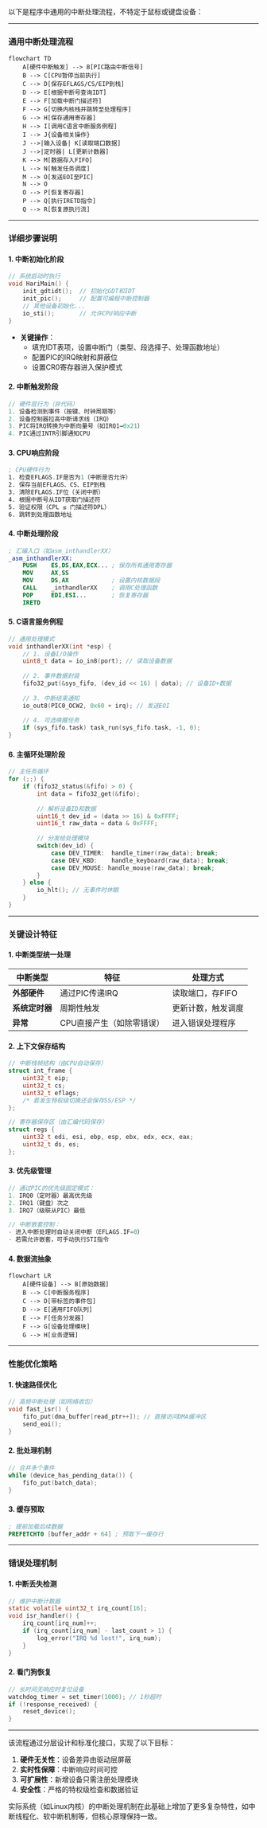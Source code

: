 以下是程序中通用的中断处理流程，不特定于鼠标或键盘设备：

---

### **通用中断处理流程**

```mermaid
flowchart TD
    A[硬件中断触发] --> B[PIC路由中断信号]
    B --> C[CPU暂停当前执行]
    C --> D[保存EFLAGS/CS/EIP到栈]
    D --> E[根据中断号查询IDT]
    E --> F[加载中断门描述符]
    F --> G[切换内核栈并跳转至处理程序]
    G --> H[保存通用寄存器]
    H --> I[调用C语言中断服务例程]
    I --> J{设备相关操作}
    J -->|输入设备| K[读取端口数据]
    J -->|定时器| L[更新计数器]
    K --> M[数据存入FIFO]
    L --> N[触发任务调度]
    M --> O[发送EOI至PIC]
    N --> O
    O --> P[恢复寄存器]
    P --> Q[执行IRETD指令]
    Q --> R[恢复原执行流]
```

---

### **详细步骤说明**

#### **1. 中断初始化阶段**
```c
// 系统启动时执行
void HariMain() {
    init_gdtidt();  // 初始化GDT和IDT
    init_pic();     // 配置可编程中断控制器
    // 其他设备初始化...
    io_sti();       // 允许CPU响应中断
}
```
- **关键操作**：
  - 填充IDT表项，设置中断门（类型、段选择子、处理函数地址）
  - 配置PIC的IRQ映射和屏蔽位
  - 设置CR0寄存器进入保护模式

#### **2. 中断触发阶段**
```c
// 硬件层行为（非代码）
1. 设备检测到事件（按键、时钟周期等）
2. 设备控制器拉高中断请求线（IRQ）
3. PIC将IRQ转换为中断向量号（如IRQ1→0x21）
4. PIC通过INTR引脚通知CPU
```

#### **3. CPU响应阶段**
```nasm
; CPU硬件行为
1. 检查EFLAGS.IF是否为1（中断是否允许）
2. 保存当前EFLAGS、CS、EIP到栈
3. 清除EFLAGS.IF位（关闭中断）
4. 根据中断号从IDT获取门描述符
5. 验证权限（CPL ≤ 门描述符DPL）
6. 跳转到处理函数地址
```

#### **4. 中断处理阶段**
```nasm
; 汇编入口（如asm_inthandlerXX）
_asm_inthandlerXX:
    PUSH    ES,DS,EAX,ECX... ; 保存所有通用寄存器
    MOV     AX,SS
    MOV     DS,AX            ; 设置内核数据段
    CALL    _inthandlerXX    ; 调用C处理函数
    POP     EDI,ESI...       ; 恢复寄存器
    IRETD
```

#### **5. C语言服务例程**
```c
// 通用处理模式
void inthandlerXX(int *esp) {
    // 1. 设备I/O操作
    uint8_t data = io_in8(port); // 读取设备数据
    
    // 2. 事件数据封装
    fifo32_put(&sys_fifo, (dev_id << 16) | data); // 设备ID+数据
    
    // 3. 中断结束通知
    io_out8(PIC0_OCW2, 0x60 + irq); // 发送EOI
    
    // 4. 可选唤醒任务
    if (sys_fifo.task) task_run(sys_fifo.task, -1, 0);
}
```

#### **6. 主循环处理阶段**
```c
// 主任务循环
for (;;) {
    if (fifo32_status(&fifo) > 0) {
        int data = fifo32_get(&fifo);
        
        // 解析设备ID和数据
        uint16_t dev_id = (data >> 16) & 0xFFFF;
        uint16_t raw_data = data & 0xFFFF;
        
        // 分发给处理模块
        switch(dev_id) {
            case DEV_TIMER:  handle_timer(raw_data); break;
            case DEV_KBD:    handle_keyboard(raw_data); break;
            case DEV_MOUSE: handle_mouse(raw_data); break;
        }
    } else {
        io_hlt(); // 无事件时休眠
    }
}
```

---

### **关键设计特征**

#### **1. 中断类型统一处理**
| 中断类型       | 特征                      | 处理方式           |
| -------------- | ------------------------- | ------------------ |
| **外部硬件**   | 通过PIC传递IRQ            | 读取端口，存FIFO   |
| **系统定时器** | 周期性触发                | 更新计数，触发调度 |
| **异常**       | CPU直接产生（如除零错误） | 进入错误处理程序   |

#### **2. 上下文保存结构**
```c
// 中断栈帧结构（由CPU自动保存）
struct int_frame {
    uint32_t eip;
    uint32_t cs;
    uint32_t eflags;
    /* 若发生特权级切换还会保存SS/ESP */
};

// 寄存器保存区（由汇编代码保存）
struct regs {
    uint32_t edi, esi, ebp, esp, ebx, edx, ecx, eax;
    uint32_t ds, es;
};
```

#### **3. 优先级管理**
```c
// 通过PIC的优先级固定模式：
1. IRQ0（定时器）最高优先级
2. IRQ1（键盘）次之
3. IRQ7（级联从PIC）最低

// 中断嵌套控制：
- 进入中断处理时自动关闭中断（EFLAGS.IF=0）
- 若需允许嵌套，可手动执行STI指令
```

#### **4. 数据流抽象**
```mermaid
flowchart LR
    A[硬件设备] --> B[原始数据]
    B --> C[中断服务程序]
    C --> D[带标签的事件包]
    D --> E[通用FIFO队列]
    E --> F[任务分发器]
    F --> G[设备处理模块]
    G --> H[业务逻辑]
```

---

### **性能优化策略**

#### **1. 快速路径优化**
```c
// 高频中断处理（如网络收包）
void fast_isr() {
    fifo_put(dma_buffer[read_ptr++]); // 直接访问DMA缓冲区
    send_eoi();
}
```

#### **2. 批处理机制**
```c
// 合并多个事件
while (device_has_pending_data()) {
    fifo_put(batch_data);
}
```

#### **3. 缓存预取**
```nasm
; 提前加载后续数据
PREFETCHT0 [buffer_addr + 64] ; 预取下一缓存行
```

---

### **错误处理机制**

#### **1. 中断丢失检测**
```c
// 维护中断计数器
static volatile uint32_t irq_count[16];
void isr_handler() {
    irq_count[irq_num]++;
    if (irq_count[irq_num] - last_count > 1) {
        log_error("IRQ %d lost!", irq_num);
    }
}
```

#### **2. 看门狗恢复**
```c
// 长时间无响应时复位设备
watchdog_timer = set_timer(1000); // 1秒超时
if (!response_received) {
    reset_device();
}
```

---

该流程通过分层设计和标准化接口，实现了以下目标：
1. **硬件无关性**：设备差异由驱动层屏蔽
2. **实时性保障**：中断响应时间可控
3. **可扩展性**：新增设备只需注册处理模块
4. **安全性**：严格的特权级检查和数据验证

实际系统（如Linux内核）的中断处理机制在此基础上增加了更多复杂特性，如中断线程化、软中断机制等，但核心原理保持一致。